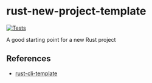 # rust-new-project-template

[![Tests](https://github.com/luhtonen/hello-rust-from-python/actions/workflows/tests.yml/badge.svg)](https://github.com/luhtonen/hello-rust-from-python/actions/workflows/tests.yml)

A good starting point for a new Rust project

## References

* [rust-cli-template](https://github.com/kbknapp/rust-cli-template)
